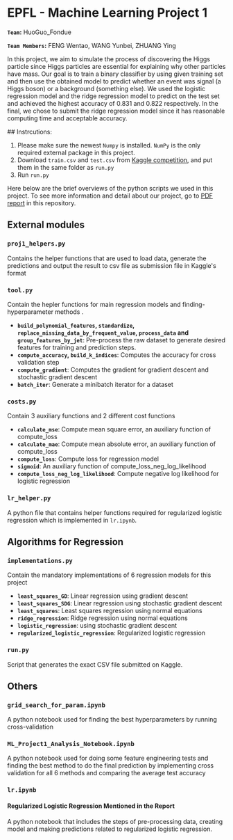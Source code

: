 # EPFL - Machine Learning Project 1 

**`Team`:** HuoGuo_Fondue

**`Team Members`:** FENG Wentao, WANG Yunbei, ZHUANG Ying

In this project, we aim to simulate the process of discovering the Higgs particle since Higgs particles are essential for explaining why other particles have mass. Our goal is to train a binary classifier by using given training set and then use the obtained model to predict whether an event was signal (a Higgs boson) or a background (something else). We used the logistic regression model and the ridge regression model to predict on the test set and achieved the highest accuracy of 0.831 and 0.822 respectively. In the final, we chose to submit the ridge regression model since it has reasonable computing time and acceptable accuracy.

## Instrcutions:
1. Please make sure the newest `Numpy` is installed. `NumPy` is the only required external package in this project.
2. Download `train.csv` and `test.csv` from [Kaggle competition](https://www.kaggle.com/c/epfml18-higgs/data), and put them in the same folder as `run.py`
3. Run `run.py`



Here below are the brief overviews of the python scripts we used in this project. To see more information and detail about our project, go to [PDF report](#) in this repository.


## External modules
### `proj1_helpers.py`
Contains the helper functions that are used to load data, generate the predictions and output the result to csv file as submission file in Kaggle's format

### `tool.py`
Contain the hepler functions for main regression models and finding-hyperparameter methods  .
- **`build_polynomial_features`, `standardize`, `replace_missing_data_by_frequent_value`, `process_data` and `group_features_by_jet`**: Pre-process the raw dataset to generate desired features for training and prediction steps. 
- **`compute_accuracy`, `build_k_indices`**: Computes the accuracy for cross validation step
- **`compute_gradient`**: Computes the gradient for gradient descent and stochastic gradient descent
- **`batch_iter`**: Generate a minibatch iterator for a dataset

### `costs.py`
Contain 3 auxiliary functions and 2 different cost functions
- **`calculate_mse`**: Compute mean square error, an auxiliary function of compute_loss
- **`calculate_mae`**: Compute mean absolute error, an auxiliary function of compute_loss
- **`compute_loss`**: Compute loss for regression model
- **`sigmoid`**:  An auxiliary function of compute_loss_neg_log_likelihood
- **`compute_loss_neg_log_likelihood`**:  Compute negative log likelihood for logistic regression

### `lr_helper.py`
A python file that contains helper functions required for regularized logistic regression which is implemented in `lr.ipynb`.

## Algorithms for Regression 
### `implementations.py`
Contain the mandatory implementations of  6 regression models for this project
- **`least_squares_GD`**: Linear regression using gradient descent
- **`least_squares_SDG`**: Linear regression using stochastic gradient descent
- **`least_squares`**: Least squares regression using normal equations
- **`ridge_regression`**: Ridge regression using normal equations
- **`logistic_regression`**: using stochastic gradient descent
- **`regularized_logistic_regression`**: Regularized logistic regression

### `run.py`
Script that generates the exact CSV file submitted on Kaggle.

## Others 
### `grid_search_for_param.ipynb`
A python notebook used for finding the best hyperparameters by running cross-validation
### `ML_Project1_Analysis_Notebook.ipynb`
A python notebook used for doing some feature engineering tests and finding the best method to do the final prediction by implementing cross validation for all 6 methods and comparing the average test accuracy
### `lr.ipynb`
#### Regularized Logistic Regression Mentioned in the Report
A python notebook that includes the steps of pre-processing data, creating model and making predictions related to regularized logistic regression.




